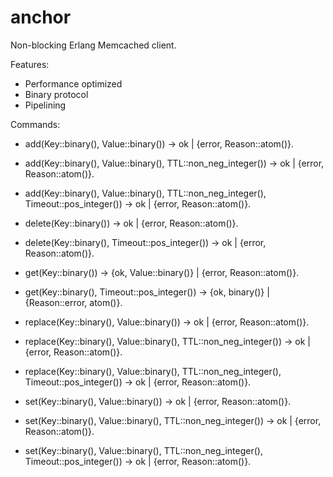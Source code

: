 # anchor

Non-blocking Erlang Memcached client.

Features:
 * Performance optimized
 * Binary protocol
 * Pipelining

Commands:

 * add(Key::binary(), Value::binary()) -> ok | {error, Reason::atom()}.
 * add(Key::binary(), Value::binary(), TTL::non_neg_integer()) -> ok | {error, Reason::atom()}.
 * add(Key::binary(), Value::binary(), TTL::non_neg_integer(), Timeout::pos_integer()) -> ok | {error, Reason::atom()}.

 * delete(Key::binary()) -> ok | {error, Reason::atom()}.
 * delete(Key::binary(), Timeout::pos_integer()) -> ok | {error, Reason::atom()}.

 * get(Key::binary()) -> {ok, Value::binary()} | {error, Reason::atom()}.
 * get(Key::binary(), Timeout::pos_integer()) -> {ok, binary()} | {Reason::error, atom()}.

 * replace(Key::binary(), Value::binary()) -> ok | {error, Reason::atom()}.
 * replace(Key::binary(), Value::binary(), TTL::non_neg_integer()) -> ok | {error, Reason::atom()}.
 * replace(Key::binary(), Value::binary(), TTL::non_neg_integer(), Timeout::pos_integer()) -> ok | {error, Reason::atom()}.

 * set(Key::binary(), Value::binary()) -> ok | {error, Reason::atom()}.
 * set(Key::binary(), Value::binary(), TTL::non_neg_integer()) -> ok | {error, Reason::atom()}.
 * set(Key::binary(), Value::binary(), TTL::non_neg_integer(), Timeout::pos_integer()) -> ok | {error, Reason::atom()}.
